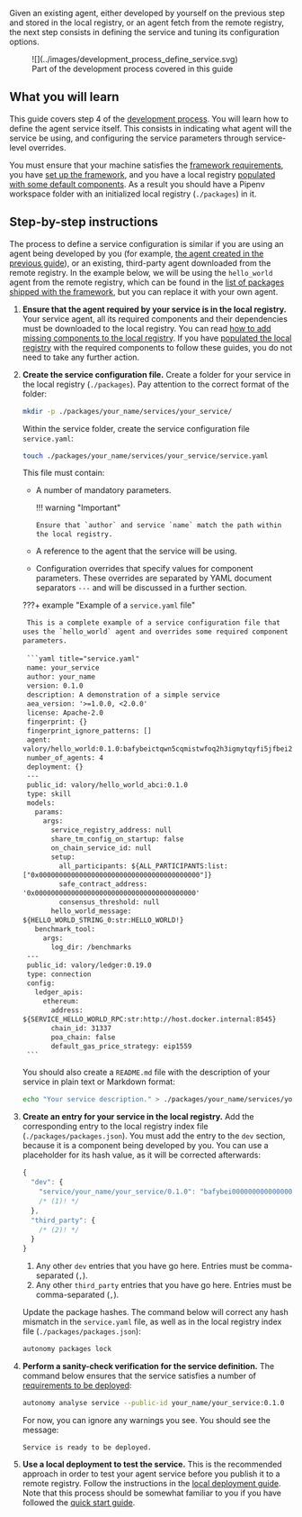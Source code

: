 Given an existing agent, either developed by yourself on the previous step and stored in the local registry, or an agent fetch from the remote registry, the next step consists in defining the service and tuning its configuration options.

<figure markdown>
![](../images/development_process_define_service.svg)
<figcaption>Part of the development process covered in this guide</figcaption>
</figure>

## What you will learn

This guide covers step 4 of the [development process](./overview_of_the_development_process.md). You will learn how to define the agent service itself. This consists in indicating what agent will the service be using, and configuring the service parameters through service-level overrides.

You must ensure that your machine satisfies the [framework requirements](./set_up.md#requirements), you have [set up the framework](./set_up.md#set-up-the-framework), and you have a local registry [populated with some default components](./set_up.md#populate-the-local-registry-for-the-guides). As a result you should have a Pipenv workspace folder with an initialized local registry (`./packages`) in it.

## Step-by-step instructions

The process to define a service configuration is similar if you are using an agent being developed by you (for example, [the agent created in the previous guide](./define_agent.md)), or an existing, third-party agent downloaded from the remote registry. In the example below, we will be using the `hello_world` agent from the remote registry, which can be found in the [list of packages shipped with the framework](../package_list.md), but you can replace it with your own agent.

1. **Ensure that the agent required by your service is in the local registry.** Your service agent, all its required components and their dependencies must be downloaded to the local registry. You can read [how to add missing components to the local registry](#).
If you have [populated the local registry](./set_up.md#populate-the-local-registry-for-the-guides) with the required components to follow these guides, you do not need to take any further action.

2. **Create the service configuration file.** Create a folder for your service in the local registry (`./packages`). Pay attention to the correct format of the folder:

    ```bash
    mkdir -p ./packages/your_name/services/your_service/
    ```

    Within the service folder, create the service configuration file `service.yaml`:
    ```bash
    touch ./packages/your_name/services/your_service/service.yaml
    ```

    This file must contain:

      * A number of mandatory parameters.

        !!! warning "Important"

            Ensure that `author` and service `name` match the path within the local registry.

      * A reference to the agent that the service will be using.
      * Configuration overrides that specify values for component parameters. These overrides are separated by YAML document separators `---` and will be discussed in a further section.

    ???+ example "Example of a `service.yaml` file"

        This is a complete example of a service configuration file that uses the `hello_world` agent and overrides some required component parameters.

        ```yaml title="service.yaml"
        name: your_service
        author: your_name
        version: 0.1.0
        description: A demonstration of a simple service
        aea_version: '>=1.0.0, <2.0.0'
        license: Apache-2.0
        fingerprint: {}
        fingerprint_ignore_patterns: []
        agent: valory/hello_world:0.1.0:bafybeictqwn5cqmistwfoq2h3igmytqyfi5jfbei24bofrnhs7deixoily
        number_of_agents: 4
        deployment: {}
        ---
        public_id: valory/hello_world_abci:0.1.0
        type: skill
        models:
          params:
            args:
              service_registry_address: null
              share_tm_config_on_startup: false
              on_chain_service_id: null
              setup:
                all_participants: ${ALL_PARTICIPANTS:list:["0x0000000000000000000000000000000000000000"]}
                safe_contract_address: '0x0000000000000000000000000000000000000000'
                consensus_threshold: null
              hello_world_message: ${HELLO_WORLD_STRING_0:str:HELLO_WORLD!}
          benchmark_tool:
            args:
              log_dir: /benchmarks
        ---
        public_id: valory/ledger:0.19.0
        type: connection
        config:
          ledger_apis:
            ethereum:
              address: ${SERVICE_HELLO_WORLD_RPC:str:http://host.docker.internal:8545}
              chain_id: 31337
              poa_chain: false
              default_gas_price_strategy: eip1559
        ```

    You should also create a `README.md` file with the description of your service in plain text or Markdown format:

    ```bash
    echo "Your service description." > ./packages/your_name/services/your_service/README.md
    ```

3. **Create an entry for your service in the local registry.** Add the corresponding entry to the local registry index file (`./packages/packages.json`). You must add the entry to the `dev` section, because it is a component being developed by you. You can use a placeholder for its hash value, as it will be corrected afterwards:

	<!-- Use js instead of json lexer to support mkdocs-material comment features -->
    ```js
    {
      "dev": {
        "service/your_name/your_service/0.1.0": "bafybei0000000000000000000000000000000000000000000000000000",
        /* (1)! */
      },
      "third_party": {
        /* (2)! */
      }
    }
    ```
    
    1. Any other `dev` entries that you have go here. Entries must be comma-separated (`,`).
    2. Any other `third_party` entries that you have go here. Entries must be comma-separated (`,`).
    
    Update the package hashes. The command below will correct any hash mismatch in the `service.yaml` file, as well as in the local registry index file (`./packages/packages.json`):

    ```bash
    autonomy packages lock
    ```

4. **Perform a sanity-check verification for the service definition.** The command below ensures that the service satisfies a number of [requirements to be deployed](../configure_service/on-chain_deployment_checklist.md):

    ```bash
    autonomy analyse service --public-id your_name/your_service:0.1.0
    ```

    For now, you can ignore any warnings you see. You should see the message:

    ```
    Service is ready to be deployed.
    ```

5. **Use a local deployment to test the service.** This is the recommended approach in order to test your agent service before you publish it to a remote registry. Follow the instructions in the [local deployment guide](./deploy_service/index.md#local-deployment). Note that this process should be somewhat familiar to you if you have followed the [quick start guide](./quick_start.md).
